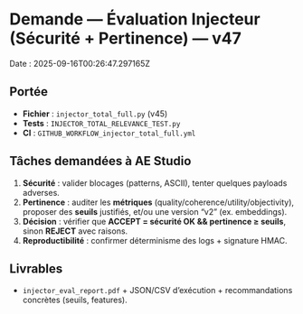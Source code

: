 # Demande — Évaluation Injecteur (Sécurité + Pertinence) — v47
Date : 2025-09-16T00:26:47.297165Z

## Portée
- **Fichier** : `injector_total_full.py` (v45)  
- **Tests** : `INJECTOR_TOTAL_RELEVANCE_TEST.py`  
- **CI** : `GITHUB_WORKFLOW_injector_total_full.yml`

## Tâches demandées à AE Studio
1. **Sécurité** : valider blocages (patterns, ASCII), tenter quelques payloads adverses.  
2. **Pertinence** : auditer les **métriques** (quality/coherence/utility/objectivity), proposer des **seuils** justifiés, et/ou une version “v2” (ex. embeddings).  
3. **Décision** : vérifier que **ACCEPT = sécurité OK && pertinence ≥ seuils**, sinon **REJECT** avec raisons.  
4. **Reproductibilité** : confirmer déterminisme des logs + signature HMAC.

## Livrables
- `injector_eval_report.pdf` + JSON/CSV d’exécution + recommandations concrètes (seuils, features).
